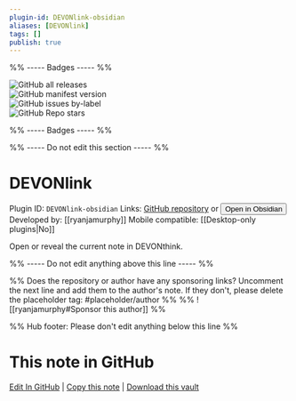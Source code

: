 ```yaml
---
plugin-id: DEVONlink-obsidian
aliases: [DEVONlink]
tags: []
publish: true
---
```


%% ----- Badges ----- %%

![GitHub all releases](https://img.shields.io/github/downloads/ryanjamurphy/DEVONlink-obsidian/total?color=573E7A&logo=github&style=for-the-badge)  
![GitHub manifest version](https://img.shields.io/github/manifest-json/v/ryanjamurphy/DEVONlink-obsidian?color=573E7A&logo=github&style=for-the-badge)  
![GitHub issues by-label](https://img.shields.io/github/issues/ryanjamurphy/DEVONlink-obsidian/help%20wanted?color=573E7A&logo=github&style=for-the-badge)  
![GitHub Repo stars](https://img.shields.io/github/stars/ryanjamurphy/DEVONlink-obsidian?color=573E7A&logo=github&style=for-the-badge)

%% ----- Badges ----- %%

%% ----- Do not edit this section ----- %%

# DEVONlink

Plugin ID: `DEVONlink-obsidian`
Links: [GitHub repository](https://github.com/ryanjamurphy/DEVONlink-obsidian) or [<button id=HH>Open in Obsidian</button>](obsidian://show-plugin?id=DEVONlink-obsidian)
Developed by: [[ryanjamurphy]]
Mobile compatible: [[Desktop-only plugins|No]]

Open or reveal the current note in DEVONthink.

%% ----- Do not edit anything above this line ----- %%

%% Does the repository or author have any sponsoring links? Uncomment the next line and add them to the author's note. If they don't, please delete the placeholder tag: #placeholder/author %%
%% ![[ryanjamurphy#Sponsor this author]] %%

%% Hub footer: Please don't edit anything below this line %%

# This note in GitHub

<span class="git-footer">[Edit In GitHub](https://github.dev/obsidian-community/obsidian-hub/blob/main/02%20-%20Community%20Expansions/02.05%20All%20Community%20Expansions/Plugins/DEVONlink-obsidian.md "git-hub-edit-note") | [Copy this note](https://raw.githubusercontent.com/obsidian-community/obsidian-hub/main/02%20-%20Community%20Expansions/02.05%20All%20Community%20Expansions/Plugins/DEVONlink-obsidian.md "git-hub-copy-note") | [Download this vault](https://github.com/obsidian-community/obsidian-hub/archive/refs/heads/main.zip "git-hub-download-vault") </span>
